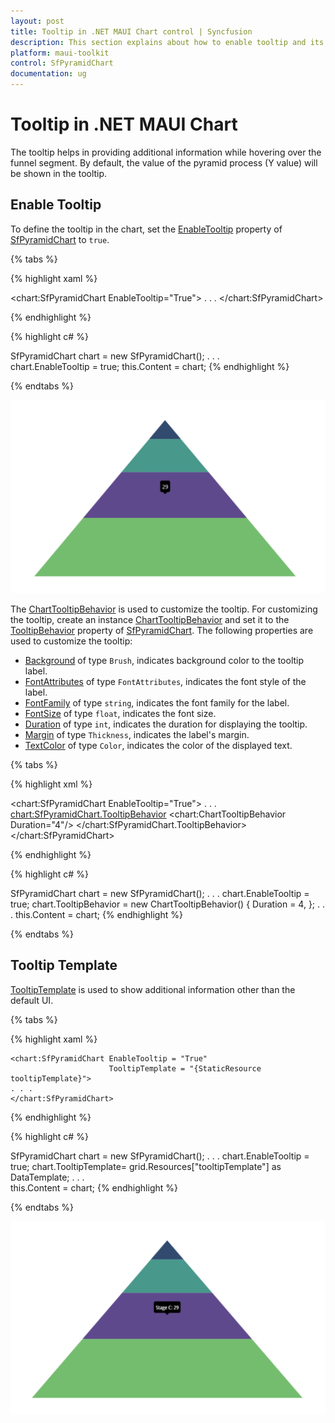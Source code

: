 ```yaml
---
layout: post
title: Tooltip in .NET MAUI Chart control | Syncfusion
description: This section explains about how to enable tooltip and its customization in Syncfusion .NET MAUI Chart (SfPyramidChart) control
platform: maui-toolkit
control: SfPyramidChart
documentation: ug
---
```


# Tooltip in .NET MAUI Chart

The tooltip helps in providing additional information while hovering over the funnel segment. By default, the value of the pyramid process (Y value) will be shown in the tooltip.

## Enable Tooltip

To define the tooltip in the chart, set the [EnableTooltip](https://help.syncfusion.com/cr/maui-toolkit/Syncfusion.Maui.Toolkit.Charts.SfPyramidChart.html#Syncfusion_Maui_Toolkit_Charts_SfPyramidChart_EnableTooltip) property of [SfPyramidChart](https://help.syncfusion.com/cr/maui-toolkit/Syncfusion.Maui.Toolkit.Charts.SfPyramidChart.html) to `true`.

{% tabs %}

{% highlight xaml %}

<chart:SfPyramidChart EnableTooltip="True">
. . .
</chart:SfPyramidChart>


{% endhighlight %}

{% highlight c# %}

SfPyramidChart chart = new SfPyramidChart();
. . .      
chart.EnableTooltip = true;
this.Content = chart;
{% endhighlight %}

{% endtabs %}

![Tooltip support in MAUI chart](Tooltip_images/MAUI_chart_tooltip.png)

The [ChartTooltipBehavior](https://help.syncfusion.com/cr/maui-toolkit/Syncfusion.Maui.Toolkit.Charts.ChartTooltipBehavior.html) is used to customize the tooltip. For customizing the tooltip, create an instance [ChartTooltipBehavior](https://help.syncfusion.com/cr/maui-toolkit/Syncfusion.Maui.Toolkit.Charts.ChartTooltipBehavior.html) and set it to the [TooltipBehavior](https://help.syncfusion.com/cr/maui-toolkit/Syncfusion.Maui.Toolkit.Charts.ChartBase.html#Syncfusion_Maui_Toolkit_Charts_ChartBase_TooltipBehavior) property of [SfPyramidChart](https://help.syncfusion.com/cr/maui-toolkit/Syncfusion.Maui.Toolkit.Charts.SfPyramidChart.html). The following properties are used to customize the tooltip:

* [Background](https://help.syncfusion.com/cr/maui-toolkit/Syncfusion.Maui.Toolkit.Charts.ChartTooltipBehavior.html#Syncfusion_Maui_Toolkit_Charts_ChartTooltipBehavior_Background) of type `Brush`, indicates background color to the tooltip label.
* [FontAttributes](https://help.syncfusion.com/cr/maui-toolkit/Syncfusion.Maui.Toolkit.Charts.ChartTooltipBehavior.html#Syncfusion_Maui_Toolkit_Charts_ChartTooltipBehavior_FontAttributes) of type `FontAttributes`, indicates the font style of the label.
* [FontFamily](https://help.syncfusion.com/cr/maui-toolkit/Syncfusion.Maui.Toolkit.Charts.ChartTooltipBehavior.html#Syncfusion_Maui_Toolkit_Charts_ChartTooltipBehavior_FontFamily) of type `string`, indicates the font family for the label.
* [FontSize](https://help.syncfusion.com/cr/maui-toolkit/Syncfusion.Maui.Toolkit.Charts.ChartTooltipBehavior.html#Syncfusion_Maui_Toolkit_Charts_ChartTooltipBehavior_FontSize) of type `float`, indicates the font size.
* [Duration](https://help.syncfusion.com/cr/maui-toolkit/Syncfusion.Maui.Toolkit.Charts.ChartTooltipBehavior.html#Syncfusion_Maui_Toolkit_Charts_ChartTooltipBehavior_Duration) of type `int`, indicates the duration for displaying the tooltip.
* [Margin](https://help.syncfusion.com/cr/maui-toolkit/Syncfusion.Maui.Toolkit.Charts.ChartTooltipBehavior.html#Syncfusion_Maui_Toolkit_Charts_ChartTooltipBehavior_Margin) of type `Thickness`, indicates the label's margin.
* [TextColor](https://help.syncfusion.com/cr/maui-toolkit/Syncfusion.Maui.Toolkit.Charts.ChartTooltipBehavior.html#Syncfusion_Maui_Toolkit_Charts_ChartTooltipBehavior_TextColor) of type `Color`, indicates the color of the displayed text.

{% tabs %}

{% highlight xml %}

<chart:SfPyramidChart EnableTooltip="True">
    . . .
    <chart:SfPyramidChart.TooltipBehavior>
        <chart:ChartTooltipBehavior Duration="4"/>
    </chart:SfPyramidChart.TooltipBehavior>
</chart:SfPyramidChart>

{% endhighlight %}

{% highlight c# %}

SfPyramidChart chart = new SfPyramidChart();
. . .
chart.EnableTooltip = true;
chart.TooltipBehavior = new ChartTooltipBehavior()
{
    Duration = 4,
};
. . .
this.Content = chart;
{% endhighlight %}

{% endtabs %}

## Tooltip Template

[TooltipTemplate](https://help.syncfusion.com/cr/maui-toolkit/Syncfusion.Maui.Toolkit.Charts.SfPyramidChart.html#Syncfusion_Maui_Toolkit_Charts_SfPyramidChart_TooltipTemplate) is used to show additional information other than the default UI.

{% tabs %}

{% highlight xaml %}

<Grid x:Name="grid">
    <Grid.Resources>
        <DataTemplate x:Key="tooltipTemplate">
            <StackLayout Orientation="Horizontal">
                <Label Text="{Binding Item.Name}"
                       TextColor="White"
                       FontAttributes="Bold"
                       HorizontalOptions="Center"
                       VerticalOptions="Center"/>
                <Label Text="{Binding Item.Value,StringFormat=': {0}'}"
                       TextColor="White"
                       FontAttributes="Bold"
                       HorizontalOptions="Center"
                       VerticalOptions="Center"/>
            </StackLayout>
        </DataTemplate>
    </Grid.Resources>

    <chart:SfPyramidChart EnableTooltip = "True"
                          TooltipTemplate = "{StaticResource tooltipTemplate}">
	. . .
    </chart:SfPyramidChart>
</Grid>

{% endhighlight %}

{% highlight c# %}

SfPyramidChart chart = new SfPyramidChart();
. . .
chart.EnableTooltip = true;
chart.TooltipTemplate= grid.Resources["tooltipTemplate"] as DataTemplate;
. . .     
this.Content = chart;
{% endhighlight %}

{% endtabs %}

![Tooltip template in MAUI Chart](Tooltip_images/MAUI_chart_tooltip_customization.png)
